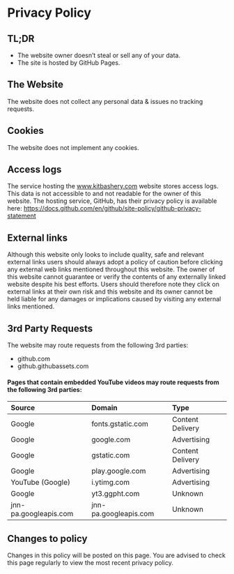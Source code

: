 # Privacy Policy

## TL;DR
* The website owner doesn’t steal or sell any of your data.
* The site is hosted by GitHub Pages.

## The Website
The website does not collect any personal data & issues no tracking requests.

## Cookies
The website does not implement any cookies.

## Access logs
The service hosting the www.kitbashery.com website stores access logs. This data is not accessible to and not readable for the owner of this website. The hosting service, GitHub, has their privacy policy is available here: https://docs.github.com/en/github/site-policy/github-privacy-statement

## External links
Although this website only looks to include quality, safe and relevant external links users should always adopt a policy of caution before clicking any external web links mentioned throughout this website. The owner of this website cannot guarantee or verify the contents of any externally linked website despite his best efforts. Users should therefore note they click on external links at their own risk and this website and its owner cannot be held liable for any damages or implications caused by visiting any external links mentioned.

## 3rd Party Requests
The website may route requests from the following 3rd parties:
* github.com
* github.githubassets.com

#### Pages that contain embedded YouTube videos may route requests from the following 3rd parties:

| Source        | Domain | Type         |
|:--------------|:-------|:-------------|
|  Google | fonts.gstatic.com | Content Delivery |
|  Google | google.com | Advertising |
|  Google | gstatic.com | Content Delivery |
|  Google | play.google.com | Advertising |
|  YouTube (Google) | i.ytimg.com | Advertising |
|  Google | yt3.ggpht.com | Unknown |
|  jnn-pa.googleapis.com | jnn-pa.googleapis.com | Unknown |


## Changes to policy
Changes in this policy will be posted on this page. You are advised to check this page regularly to view the most recent privacy policy.
